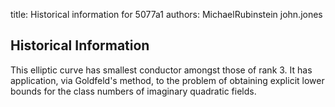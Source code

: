 title: Historical information for 5077a1
authors:
    MichaelRubinstein
    john.jones

Historical Information
------------------

This elliptic curve has smallest conductor amongst those of rank 3. It has application, via Goldfeld's method, to the problem of obtaining explicit lower bounds for the class numbers of imaginary quadratic fields.
